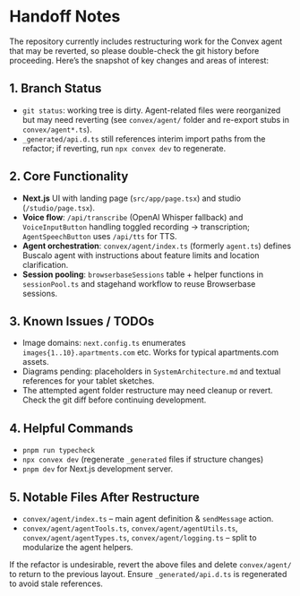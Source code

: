 # Handoff Notes

The repository currently includes restructuring work for the Convex agent that may be reverted,
so please double-check the git history before proceeding. Here’s the snapshot of key changes and
areas of interest:

## 1. Branch Status
- `git status`: working tree is dirty. Agent-related files were reorganized but may need reverting
  (see `convex/agent/` folder and re-export stubs in `convex/agent*.ts`).
- `_generated/api.d.ts` still references interim import paths from the refactor; if reverting, run
  `npx convex dev` to regenerate.

## 2. Core Functionality
- **Next.js** UI with landing page (`src/app/page.tsx`) and studio (`/studio/page.tsx`).
- **Voice flow**: `/api/transcribe` (OpenAI Whisper fallback) and `VoiceInputButton` handling toggled
  recording → transcription; `AgentSpeechButton` uses `/api/tts` for TTS.
- **Agent orchestration**: `convex/agent/index.ts` (formerly `agent.ts`) defines Buscalo agent with
  instructions about feature limits and location clarification.
- **Session pooling**: `browserbaseSessions` table + helper functions in `sessionPool.ts` and
  stagehand workflow to reuse Browserbase sessions.

## 3. Known Issues / TODOs
- Image domains: `next.config.ts` enumerates `images{1..10}.apartments.com` etc. Works for typical
  apartments.com assets.
- Diagrams pending: placeholders in `SystemArchitecture.md` and textual references for your tablet
  sketches.
- The attempted agent folder restructure may need cleanup or revert. Check the git diff before
  continuing development.

## 4. Helpful Commands
- `pnpm run typecheck`
- `npx convex dev` (regenerate `_generated` files if structure changes)
- `pnpm dev` for Next.js development server.

## 5. Notable Files After Restructure
- `convex/agent/index.ts` – main agent definition & `sendMessage` action.
- `convex/agent/agentTools.ts`, `convex/agent/agentUtils.ts`, `convex/agent/agentTypes.ts`, `convex/agent/logging.ts` – split to modularize the agent helpers.

If the refactor is undesirable, revert the above files and delete `convex/agent/` to return to the
previous layout. Ensure `_generated/api.d.ts` is regenerated to avoid stale references.
